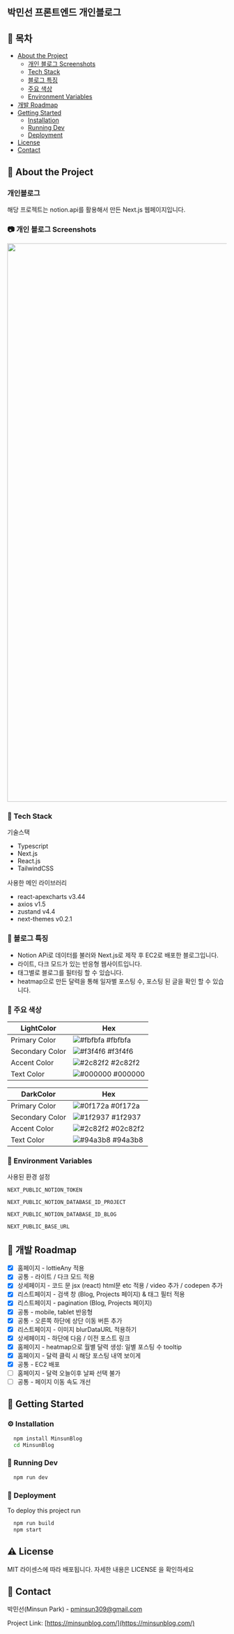 ## 박민선 프론트엔드 개인블로그

<!-- Table of Contents -->

## :notebook_with_decorative_cover: 목차

- [About the Project](#star2-about-the-project)
  - [개인 블로그 Screenshots](#camera-개인-블로그-screenshots)
  - [Tech Stack](#space_invader-tech-stack)
  - [블로그 특징](#dart-블로그-특징)
  - [주요 색상](#art-주요-색상)
  - [Environment Variables](#key-environment-variables)
- [개발 Roadmap](#compass-개발-roadmap)
- [Getting Started](#toolbox-getting-started)
  - [Installation](#gear-installation)
  - [Running Dev](#test_tube-running-tests)
  - [Deployment](#triangular_flag_on_post-deployment)
- [License](#warning-license)
- [Contact](#handshake-contact)

<!-- About the Project -->

## :star2: About the Project

<h3>개인블로그</h3>
<p>해당 프로젝트는 notion.api를 활용해서 만든 Next.js 웹페이지입니다.</p>

<!-- Screenshots -->

### :camera: 개인 블로그 Screenshots

<div align="center"> 
  <img width="1280" alt="blogcapture" src="https://github.com/pminsun/MinsunBlog/assets/125803499/0e5b2a71-f8ae-4f47-8828-ae445538b1e5" alt="screenshot">
</div>

<!-- TechStack -->

### :space_invader: Tech Stack

<p>기술스택</p>

- Typescript
- Next.js
- React.js
- TailwindCSS

<p>사용한 메인 라이브러리</p>

- react-apexcharts v3.44
- axios v1.5
- zustand v4.4
- next-themes v0.2.1

<!-- Features -->

### :dart: 블로그 특징

- Notion APi로 데이터를 불러와 Next.js로 제작 후 EC2로 배포한 블로그입니다.
- 라이트, 다크 모드가 있는 반응형 웹사이트입니다.
- 태그별로 블로그를 필터링 할 수 있습니다.
- heatmap으로 만든 달력을 통해 일자별 포스팅 수, 포스팅 된 글을 확인 할 수 있습니다.

<!-- Color Reference -->

### :art: 주요 색상

| LightColor      | Hex                                                              |
| --------------- | ---------------------------------------------------------------- |
| Primary Color   | ![#fbfbfa](https://via.placeholder.com/10/fbfbfa?text=+) #fbfbfa |
| Secondary Color | ![#f3f4f6](https://via.placeholder.com/10/f3f4f6?text=+) #f3f4f6 |
| Accent Color    | ![#2c82f2](https://via.placeholder.com/10/2c82f2?text=+) #2c82f2 |
| Text Color      | ![#000000](https://via.placeholder.com/10/000000?text=+) #000000 |

| DarkColor       | Hex                                                               |
| --------------- | ----------------------------------------------------------------- |
| Primary Color   | ![#0f172a](https://via.placeholder.com/10/0f172a?text=+) #0f172a  |
| Secondary Color | ![#1f2937](https://via.placeholder.com/10/1f2937?text=+) #1f2937  |
| Accent Color    | ![#2c82f2](https://via.placeholder.com/10/2c82f2?text=+) #02c82f2 |
| Text Color      | ![#94a3b8](https://via.placeholder.com/10/94a3b8?text=+) #94a3b8  |

<!-- Env Variables -->

### :key: Environment Variables

<p>사용된 환경 설정</p>

`NEXT_PUBLIC_NOTION_TOKEN`

`NEXT_PUBLIC_NOTION_DATABASE_ID_PROJECT`

`NEXT_PUBLIC_NOTION_DATABASE_ID_BLOG`

`NEXT_PUBLIC_BASE_URL`

<!-- Roadmap -->

## :compass: 개발 Roadmap

- [x] 홈페이지 - lottieAny 적용
- [x] 공통 - 라이트 / 다크 모드 적용
- [x] 상세페이지 - 코드 문 jsx (react) html문 etc 적용 / video 추가 / codepen 추가
- [x] 리스트페이지 - 검색 창 (Blog, Projects 페이지) & 태그 필터 적용
- [x] 리스트페이지 - pagination (Blog, Projects 페이지)
- [x] 공통 - mobile, tablet 반응형
- [x] 공통 - 오른쪽 하단에 상단 이동 버튼 추가
- [x] 리스트페이지 - 이미지 blurDataURL 적용하기
- [x] 상세페이지 - 하단에 다음 / 이전 포스트 링크
- [x] 홈페이지 - heatmap으로 월별 달력 생성: 일별 포스팅 수 tooltip
- [x] 홈페이지 - 달력 클릭 시 해당 포스팅 내역 보이게
- [x] 공통 - EC2 배포
- [ ] 홈페이지 - 달력 오늘이후 날짜 선택 불가
- [ ] 공통 - 페이지 이동 속도 개선

<!-- Getting Started -->

## :toolbox: Getting Started

<!-- Installation -->

### :gear: Installation

```bash
  npm install MinsunBlog
  cd MinsunBlog
```

<!-- Running Tests -->

### :test_tube: Running Dev

```bash
  npm run dev
```

<!-- Deployment -->

### :triangular_flag_on_post: Deployment

To deploy this project run

```bash
  npm run build
  npm start
```

<!-- License -->

## :warning: License

MIT 라이센스에 따라 배포됩니다. 자세한 내용은 LICENSE 을 확인하세요

<!-- Contact -->

## :handshake: Contact

박민선(Minsun Park) - pminsun309@gmail.com

Project Link: [https://minsunblog.com/](https://minsunblog.com/)

